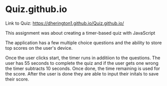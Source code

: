 # Quiz.github.io

Link to Quiz:
https://dherington1.github.io/Quiz.github.io/

This assignment was about creating a timer-based quiz with JavaScript

The application has a few multiple choice questions and the ability to store top scores on the user's device. 

Once the user clicks start, the timer runs in additiion to the questions. The user has 55 seconds to complete the quiz and if the user gets one wrong the timer subtracts 10 seconds. Once done, the time remaining is used for the score. After the user is done they are able to input their initals to save their score.
